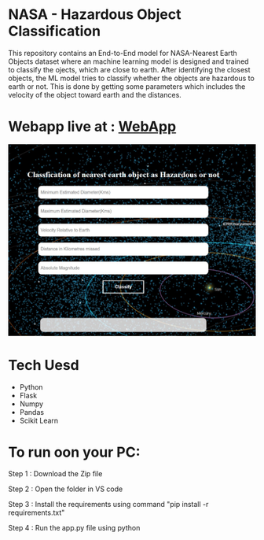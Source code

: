 # NASA - Hazardous Object Classification
   This repository contains an End-to-End model for NASA-Nearest Earth Objects dataset where an machine learning model is designed and trained to classify the ojects, which are close to earth.
   After identifying the closest objects, the ML model tries to classify whether the objects are hazardous to earth or not. This is done by getting some parameters which includes the velocity of the object toward earth
   and the distances.
   
# Webapp live at : [WebApp](https://nasa-hazardousobj-classify.herokuapp.com/)
   
   ![alt text](https://github.com/ParthivAkilesh/NASA-HazardousObject-classification/blob/main/webapp.jpg)
   
# Tech Uesd
   
   - Python
   - Flask
   - Numpy
   - Pandas
   - Scikit Learn
   
# To run oon your PC:
Step 1 : Download the Zip file

Step 2 : Open the folder in VS code

Step 3 : Install the requirements using command "pip install -r requirements.txt"

Step 4 : Run the app.py file using python


   
   
